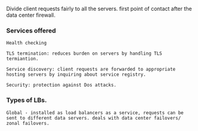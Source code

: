 Divide client requests fairly to all the servers. 
first point of contact after the data center firewall.

### Services offered

    Health checking
    
    TLS termination: reduces burden on servers by handling TLS termiantion. 

    Service discovery: client requests are forwarded to appropriate hosting servers by inquiring about service registry.

    Security: protection against Dos attacks.

### Types of LBs.

    Global - installed as load balancers as a service, requests can be sent to different data servers. deals with data center failovers/ zonal failovers. 